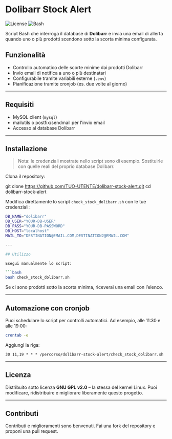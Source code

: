 # Dolibarr Stock Alert

![License](https://img.shields.io/badge/License-GPL%20v2-blue)
![Bash](https://img.shields.io/badge/Script-Bash-orange)

Script Bash che interroga il database di **Dolibarr** e invia una email di allerta quando uno o più prodotti scendono sotto la scorta minima configurata.

## Funzionalità

* Controllo automatico delle scorte minime dai prodotti Dolibarr
* Invio email di notifica a uno o più destinatari
* Configurabile tramite variabili esterne (`.env`)
* Pianificazione tramite cronjob (es. due volte al giorno)

---

## Requisiti

* MySQL client (`mysql`)
* mailutils o postfix/sendmail per l'invio email
* Accesso al database Dolibarr

---

## Installazione

> Nota: le credenziali mostrate nello script sono di esempio. Sostituirle con quelle reali del proprio database Dolibarr.

Clona il repository:

git clone https://github.com/TUO-UTENTE/dolibarr-stock-alert.git
cd dolibarr-stock-alert

Modifica direttamente lo script `check_stock_dolibarr.sh` con le tue credenziali:

```bash
DB_NAME="dolibarr"
DB_USER="YOUR-DB-USER"
DB_PASS="YOUR-DB-PASSWORD"
DB_HOST="localhost"
MAIL_TO="DESTINATION@EMAIL.COM,DESTINATION2@EMAIL.COM"

---

## Utilizzo

Esegui manualmente lo script:

```bash
bash check_stock_dolibarr.sh
```

Se ci sono prodotti sotto la scorta minima, riceverai una email con l’elenco.

---

## Automazione con cronjob

Puoi schedulare lo script per controlli automatici.
Ad esempio, alle 11:30 e alle 19:00:

```bash
crontab -e
```

Aggiungi la riga:

```
30 11,19 * * * /percorso/dolibarr-stock-alert/check_stock_dolibarr.sh
```

---

## Licenza

Distribuito sotto licenza **GNU GPL v2.0** – la stessa del kernel Linux.
Puoi modificare, ridistribuire e migliorare liberamente questo progetto.

---

## Contributi

Contributi e miglioramenti sono benvenuti.
Fai una fork del repository e proponi una pull request.
